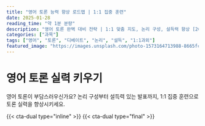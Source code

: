 ```yaml
---
title: "영어 토론 능력 향상 로드맵 | 1:1 집중 훈련"
date: 2025-01-28
reading_time: "약 1분 분량"
description: "영어 토론 완벽 대비 전략 | 1:1 맞춤 지도, 논리 구성, 설득력 향상 [2025년]"
categories: ["과목"]
tags: ["영어", "토론", "디베이트", "논리", "설득", "1:1과외"]
featured_image: "https://images.unsplash.com/photo-1573164713988-8665fc963095?w=1200&h=630&fit=crop"
---
```


# 영어 토론 실력 키우기

영어 토론이 부담스러우신가요? 논리 구성부터 설득력 있는 발표까지, 1:1 집중 훈련으로 토론 실력을 향상시키세요.

{{< cta-dual type="inline" >}}
{{< cta-dual type="final" >}}
